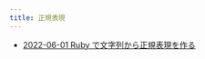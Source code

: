 ```yaml
---
title: 正規表現
---
```



- [2022-06-01 Ruby で文字列から正規表現を作る](./../../../../../../d/2022/06/01/Ruby_で文字列から正規表現を作る.md)





